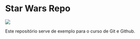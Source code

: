 # Star Wars Repo

![](/Documents/CursoGit/StarWarsRepo/TieFighter.png)

Este repositório serve de exemplo para o curso de Git e Github.